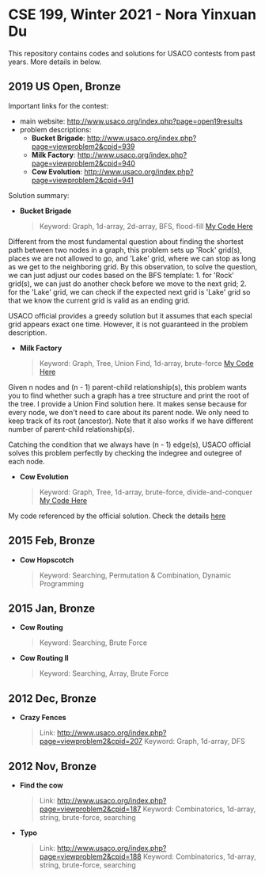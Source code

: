 # CSE 199, Winter 2021 - Nora Yinxuan Du

This repository contains codes and solutions for USACO contests from past years. More details in below.

## 2019 US Open, Bronze

Important links for the contest:
- main website: http://www.usaco.org/index.php?page=open19results
- problem descriptions:
	- **Bucket Brigade**: http://www.usaco.org/index.php?page=viewproblem2&cpid=939
	- **Milk Factory**: http://www.usaco.org/index.php?page=viewproblem2&cpid=940
	- **Cow Evolution**: http://www.usaco.org/index.php?page=viewproblem2&cpid=941

Solution summary:
- **Bucket Brigade**
	> Keyword: Graph, 1d-array, 2d-array, BFS, flood-fill
	> [My Code Here](https://github.com/CaoAssignments/cse199-wi21-nora-yinxuan-du/blob/main/2019%20US%20Open/buckets.cpp)

Different from the most fundamental question about finding the shortest path between two nodes in a graph, this problem sets up 'Rock' grid(s), places we are not allowed to go, and 'Lake' grid, where we can stop as long as we get to the neighboring grid. By this observation, to solve the question, we can just adjust our codes based on the BFS template: 1. for 'Rock' grid(s), we can just do another check before we move to the next grid; 2. for the 'Lake' grid, we can check if the expected next grid is 'Lake' grid so that we know the current grid is valid as an ending grid.

USACO official provides a greedy solution but it assumes that each special grid appears exact one time. However, it is not guaranteed in the problem description.

- **Milk Factory**
	> Keyword: Graph, Tree, Union Find, 1d-array, brute-force
	> [My Code Here](https://github.com/CaoAssignments/cse199-wi21-nora-yinxuan-du/blob/main/2019%20US%20Open/factory.cpp)

Given n nodes and (n - 1) parent-child relationship(s), this problem wants you to find whether such a graph has a tree structure and print the root of the tree. I provide a Union Find solution here. It makes sense because for every node, we don't need to care about its parent node. We only need to keep track of its root (ancestor). Note that it also works if we have different number of parent-child relationship(s).

Catching the condition that we always have (n - 1) edge(s), USACO official solves this problem perfectly by checking the indegree and outegree of each node.

- **Cow Evolution**
	> Keyword: Graph, Tree, 1d-array, brute-force, divide-and-conquer
	> [My Code Here](https://github.com/CaoAssignments/cse199-wi21-nora-yinxuan-du/blob/main/2019%20US%20Open/evolution.cpp)

My code referenced by the official solution. Check the details [here](http://www.usaco.org/current/data/sol_evolution_bronze_open19.html)

## 2015 Feb, Bronze

- **Cow Hopscotch**
	> Keyword: Searching, Permutation & Combination, Dynamic Programming
	
## 2015 Jan, Bronze

- **Cow Routing**
	> Keyword: Searching, Brute Force
	
- **Cow Routing II**
	> Keyword: Searching, Array, Brute Force
	
## 2012 Dec, Bronze
- **Crazy Fences**
	> Link: http://www.usaco.org/index.php?page=viewproblem2&cpid=207
	> Keyword: Graph, 1d-array, DFS
	
## 2012 Nov, Bronze
- **Find the cow**
	> Link: http://www.usaco.org/index.php?page=viewproblem2&cpid=187
	> Keyword: Combinatorics, 1d-array, string, brute-force, searching
	
- **Typo**
	> Link: http://www.usaco.org/index.php?page=viewproblem2&cpid=188
	> Keyword: Combinatorics, 1d-array, string, brute-force, searching
